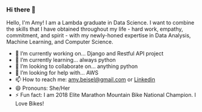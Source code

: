 ### Hi there  👋



Hello, I'm Amy!  I am a Lambda graduate in Data Science.  I want to combine the skills that I have obtained throughout my life - hard work, empathy, commitment, and spirit - with my newly-honed expertise in Data Analysis, Machine Learning, and Computer Science.

- 🔭 I’m currently working on... Django and Restful API project
- 🌱 I’m currently learning... always python
- 👯 I’m looking to collaborate on... anything python 
- 🤔 I’m looking for help with... AWS
- 📫 How to reach me: amy.beisel@gmail.com or [Linkedin](https://www.linkedin.com/in/amy-beisel-685751148/)
- 😄 Pronouns: She/Her
- ⚡ Fun fact: I am 2018 Elite Marathon Mountain Bike National Champion. I Love Bikes! 

